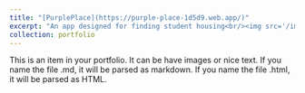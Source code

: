 ```yaml
---
title: "[PurplePlace](https://purple-place-1d5d9.web.app/)"
excerpt: "An app designed for finding student housing<br/><img src='/images/purpleplace.png'>"
collection: portfolio
---
```


This is an item in your portfolio. It can be have images or nice text. If you name the file .md, it will be parsed as markdown. If you name the file .html, it will be parsed as HTML. 
